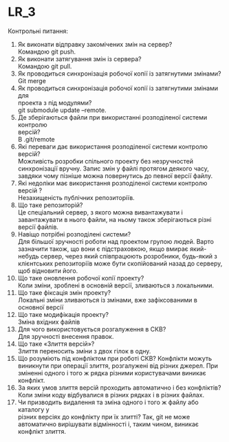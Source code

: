 # LR_3
Контрольні питання:
1.	Як виконати відправку закомічених змін на сервер?  
Командою git push.
2.	Як виконати затягування змін із сервера?  
Командою git pull.
3.	Як проводиться синхронізація робочої копії із затягнутими змінами?  
Git merge
4. Як проводиться синхронізація робочої копії із затягнутими змінами для  
проекта з під модулями?  
git submodule update –remote.
5. Де зберігаються файли при використанні розподіленої системи контролю  
версій?  
 В .git/remote
6. Які переваги дає використання розподіленої системи контролю версій?  
Можливість розробки спільного проекту без незручностей синхронізації вручну. Запис змін у файлі протягом деякого часу, завдяки чому пізніше можна повернутись до певної версії файлу.
7. Які недоліки має використання розподіленої системи контролю версій ?  
Незахищеність публічних репозиторіїв.
8. Що таке репозиторій?  
Це спеціальний сервер, з якого можна вивантажувати і завантажувати в нього файли, на ньому також зберігаються різні версії файлів.
9. Навіщо потрібні розподілені системи?  
Для більшої зручності роботи над проектом групою людей. Варто зазначити також, що вони є підстраховкою, якщо вмирає який-небудь сервер, через який співпрацюють розробники, будь-який з клієнтських репозиторіїв може бути скопійований назад до серверу, щоб відновити його.
10. Що таке оновлення робочої копії проекту?  
Коли зміни, зроблені в основній версії, зливаються з локальними.
11. Що таке фіксація змін проекту?  
Локальні зміни зливаються із змінами, вже зафіксованими в основної версії
12. Що таке модифікація проекту?  
Зміна вхідних файлів
13. Для чого використовується розгалуження в СКВ?  
Для зручності внесення правок.
14. Що таке «Злиття версій»?  
Злиття переносить зміни з двох гілок в одну.
15. Що розуміють під конфліктом при роботі СКВ? 
 Конфлікти можуть виникнути при операції злиття, розгалужені від різних джерел. При зміненні одного і того ж рядка різними користувачами виникає конфлікт.
16. За яких умов злиття версій проходить автоматично і без конфліктів?  
Коли зміни коду відбувалися в різних рядках і в різних файлах.
17. Чи призводить видалення та зміна одного і того ж файлу або каталогу у  
різних версіях до конфлікту при їх злитті? 
Так, git не може автоматично вирішувати відмінності і, таким чином, виникає конфлікт злиття.
